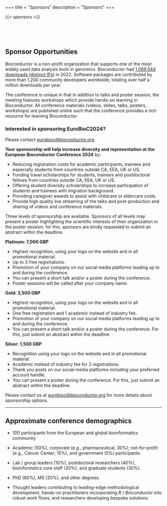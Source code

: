 +++
title = "Sponsors"
description = "Sponsors"
+++

{{< sponsors >}}

&nbsp;

&nbsp;

## Sponsor Opportunities

Bioconductor is a non-profit organization that supports one of the most widely used data analysis tools in genomics. Bioconductor had [1,069,044 downloads (distinct IPs)](http://www.bioconductor.org/packages/stats/bioc/index.html) in 2022. Software packages are contributed by more than 1,200 community developers worldwide, totaling over half a million downloads per year.  

The conference is unique in that in addition to talks and poster session, the meeting features workshops which provide hands-on learning in Bioconductor.  All conference materials (videos, slides, talks, posters, workshops) are published online such that the conference provides a rich resource for learning Bioconductor. 

### Interested in sponsoring EuroBioC2024?

Please contact <eurobioc@bioconductor.org>

**Your sponsorship will help increase diversity and representation at the European Bioconductor Conference 2024** by:

- Reducing registration costs for academic participants, trainees and especially students from countries outside CA, EEA, UK or US.
- Funding travel scholarships for students, trainees and postdoctoral fellows from countries outside CA, EEA, UK or US.
- Offering student diversity scholarships to increase participation of students and trainees with migration background. 
- Providing caregiver awards to assist with childcare or eldercare costs.
- Provide high quality live streaming of the talks and post-production and sharing of videos and conference materials.

Three levels of sponsorship are available.
Sponsors of all levels may present a poster highlighting the scientific interests of their organization in the poster session; for this, sponsors are kindly requested to submit an abstract within the deadline.

**Platinum: 7,000 GBP**

- Highest recognition, using your logo on the website and in all promotional material.
- Up to 3 free registrations.
- Promotion of your company on our social media platforms leading up to and during the
conference.
- You can present a short talk and/or a poster during the conference.
- Poster sessions will be called after your company name.

<!-- 
- Poster session will be named after these donors.
- Up to 3 free registrations and participation in the conference evening event.
- Thank you posts on our social media platforms including your preferred account handle. 
- Up to 3 free registrations and participation in the social dinner. (disabled in 2024, replaced by 'evening event' above)
- A table during the poster session
-->

**Gold: 3,500 GBP**

- Highest recognition, using your logo on the website and in all promotional material.
- One free registration and 1 academic instead of industry fee.
- Promotion of your company on our social media platforms leading up to and during the
conference.
- You can present a short talk and/or a poster during the conference. For this, just submit
an abstract within the deadline.

<!--
- Top recognition, using your logo, in the online and print conference promotional and scheduling material.
- Up to 2 free registrations.
- Thank you posts on our social media platforms including your preferred account handle.
- A table during the poster session
-->

**Silver: 1,500 GBP**

- Recognition using your logo on the website and in all promotional material.
- Academic instead of industry fee for 2 registrations.
- Thank you posts on our social media platforms including your preferred account handle.
- You can present a poster during the conference. For this, just submit an abstract within
the deadline.

<!--
- Sponsor names will be listed in the online and print promotional and scheduling material.
- Academic discount on 2 registrations.
- Thank you posts on our social media platforms including your preferred account handle.
_The organisers will follow local and state guidelines and will only host in-person events if it is safe to do so._
-->

Please contact us at <eurobioc@bioconductor.org> for more details about sponsorship options.

***

## Approximate conference demographics

- 100 participants from the European and global bioinformatics community. 

- Academic (50%), corporate (e.g., pharmaceutical; 30%);
  not-for-profit (e.g., Cancer Center; 15%), and government (5%)
  participants.

- Lab / group leaders (10%), postdoctoral researchers (40%),
  bioinformatics core staff (20%), and graduate students (30%).

- PhD (60%), MS (20%), and other degrees.

- Thought leaders contributing to leading-edge methodological
  development, hands-on practitioners incorporating _R_ /
  _Bioconductor_ into robust work flows, and researchers developing
  bespoke solutions.
